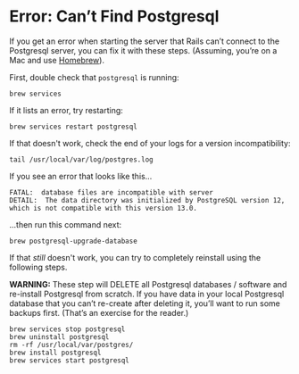 # Error: Can’t Find Postgresql

If you get an error when starting the server that Rails can’t connect to the Postgresql server, you can fix it with these steps. (Assuming, you’re on a Mac and use [Homebrew](https://brew.sh)).

First, double check that `postgresql` is running:

```
brew services
```

If it lists an error, try restarting:

```
brew services restart postgresql
```

If that doesn't work, check the end of your logs for a version incompatibility:

```
tail /usr/local/var/log/postgres.log
```

If you see an error that looks like this...
```
FATAL:  database files are incompatible with server
DETAIL:  The data directory was initialized by PostgreSQL version 12, which is not compatible with this version 13.0.
```
...then run this command next:
```
brew postgresql-upgrade-database
```

If that *still* doesn't work, you can try to completely reinstall using the following steps.

**WARNING:** These step will DELETE all Postgresql databases / software and re-install Postgresql from scratch.
If you have data in your local Postgresql database that you can’t re-create after deleting it, you’ll want to run some backups first. (That’s an exercise for the reader.)

```
brew services stop postgresql
brew uninstall postgresql
rm -rf /usr/local/var/postgres/
brew install postgresql
brew services start postgresql
```
